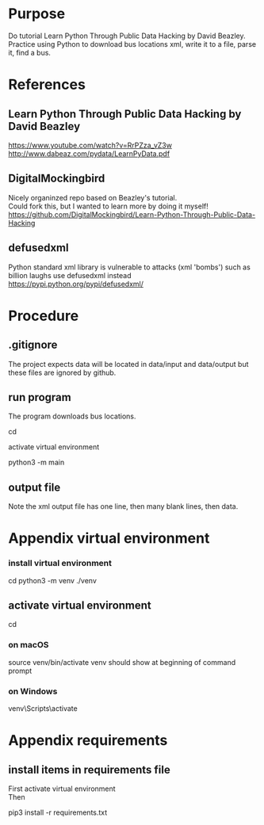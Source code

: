# Purpose
Do tutorial Learn Python Through Public Data Hacking by David Beazley.  
Practice using Python to download bus locations xml,
write it to a file, parse it, find a bus.

# References

## Learn Python Through Public Data Hacking by David Beazley
https://www.youtube.com/watch?v=RrPZza_vZ3w
http://www.dabeaz.com/pydata/LearnPyData.pdf

## DigitalMockingbird
Nicely organinzed repo based on Beazley's tutorial.  
Could fork this, but I wanted to learn more by doing it myself!  
https://github.com/DigitalMockingbird/Learn-Python-Through-Public-Data-Hacking

## defusedxml
Python standard xml library is vulnerable to attacks (xml 'bombs') such as billion laughs
use defusedxml instead
https://pypi.python.org/pypi/defusedxml/

# Procedure

## .gitignore
The project expects data will be located in data/input and data/output but these
files are ignored by github.

## run program
The program downloads bus locations.

cd <project root directory>

activate virtual environment  

python3 -m main

## output file
Note the xml output file has one line, then many blank lines, then data.

# Appendix virtual environment
### install virtual environment
cd <project root directory>
python3 -m venv ./venv

## activate virtual environment
cd <project root directory>

### on macOS  
source venv/bin/activate
venv should show at beginning of command prompt

### on Windows  
venv\Scripts\activate


# Appendix requirements
## install items in requirements file
First activate virtual environment  
Then  

pip3 install -r requirements.txt

